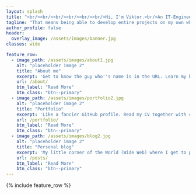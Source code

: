 ```yaml
---
layout: splash
title: "<br/><br/><br/><br/><br/><br/>Hi, I'm Viktor.<br/>An IT-Engineer with a Photographer's eye."
tagline: "That means being able to develop entire projects on my own while making them look good too. The website in front of you is a good example.<br/><br/>***Interested? Scroll down.***"
author_profile: false
header:
  overlay_image: /assets/images/banner.jpg
classes: wide

feature_row:
  - image_path: /assets/images/about1.jpg
    alt: "placeholder image 2"
    title: "About me"
    excerpt: 'Get to know the guy who''s name is in the URL. Learn my background, what I''m up to now and how to contact me.'
    url: /about/
    btn_label: "Read More"
    btn_class: "btn--primary"
  - image_path: /assets/images/portfolio2.jpg
    alt: "placeholder image 2"
    title: "Portfolio"
    excerpt: 'Like a fancier GitHub profile. Read my CV together with case studies that covers my best work over the years.'
    url: /portfolio/
    btn_label: "Read More"
    btn_class: "btn--primary"
  - image_path: /assets/images/blog2.jpg
    alt: "placeholder image 2"
    title: "Personal blog"
    excerpt: 'My little corner of the World (Wide Web) where I get to post photos and write about whatever is on my mind.' #Often featuring curated picks of my very best photos along with the stories behind them.'
    url: /posts/
    btn_label: "Read More"
    btn_class: "btn--primary"
---
```

<!-- <figure style="width: 500px" class="align-right">
  <img src="/assets/images/pro-photo.jpg">
</figure>  -->


<!-- ## About me

Who I am, what I do, and how to get in touch with me.

## Portfolio 

My personal CV coupled with case studies from the projects that I am the most proud about being a part of.

## Personal blog
My own little corner of the World (Wide Web) where I get to write about whatever is on my mind. Often featuring curated picks of my very best photos along with the stories behind them. -->

{% include feature_row %}

